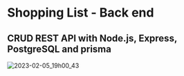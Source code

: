 # Shopping List - Back end

## CRUD REST API with Node.js, Express, PostgreSQL and prisma


![2023-02-05_19h00_43](https://user-images.githubusercontent.com/53298840/216839330-d9967cce-3729-4580-a3a8-bd9f2cf9a960.png)
